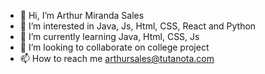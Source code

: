- 👋 Hi, I’m Arthur Miranda Sales
- 👀 I’m interested in Java,  Js, Html, CSS, React and Python
- 🌱 I’m currently learning Java, Html, CSS, Js
- 💞️ I’m looking to collaborate on college project
- 📫 How to reach me arthursales@tutanota.com

<!---
MirandaSls/MirandaSls is a ✨ special ✨ repository because its `README.md` (this file) appears on your GitHub profile.
You can click the Preview link to take a look at your changes.
--->
